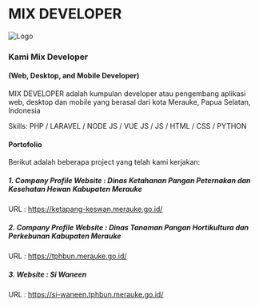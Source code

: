 
# MIX DEVELOPER

![Logo](https://avatars.githubusercontent.com/u/134792690?s=200&v=4)

### Kami Mix Developer
#### (Web, Desktop, and Mobile Developer)
MIX DEVELOPER adalah kumpulan developer atau pengembang aplikasi web, desktop dan mobile yang berasal dari kota Merauke, Papua Selatan, Indonesia

Skills: PHP / LARAVEL / NODE JS / VUE JS / JS / HTML / CSS / PYTHON

#### Portofolio 
Berikut adalah beberapa project yang telah kami kerjakan:

##### 1. Company Profile Website : Dinas Ketahanan Pangan Peternakan dan Kesehatan Hewan Kabupaten Merauke
URL : https://ketapang-keswan.merauke.go.id/

##### 2. Company Profile Website : Dinas Tanaman Pangan Hortikultura dan Perkebunan Kabupaten Merauke
URL : https://tphbun.merauke.go.id/

##### 3. Website : Si Waneen
URL : https://si-waneen.tphbun.merauke.go.id/

